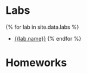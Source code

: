 
# Labs
{% for lab in site.data.labs %}
* [{{lab.name}}](https://colab.research.google.com/github/mim-uw/rl-2023-24/blob/main/docs/{{lab.file}})
{% endfor %}

# Homeworks
